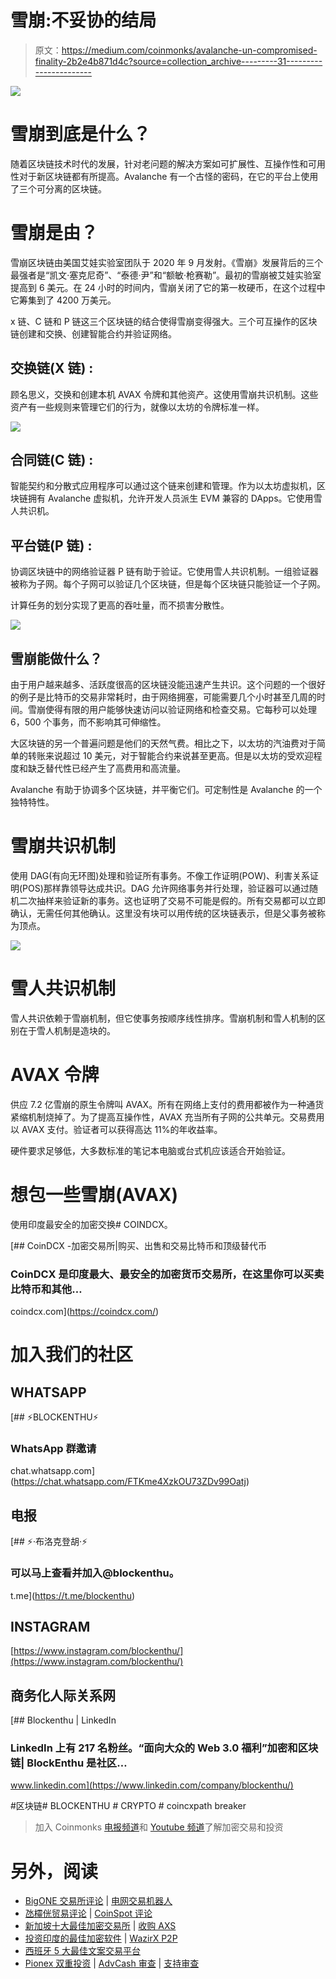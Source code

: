 # 雪崩:不妥协的结局

> 原文：<https://medium.com/coinmonks/avalanche-un-compromised-finality-2b2e4b871d4c?source=collection_archive---------31----------------------->

![](img/d3056e9ea846b09e3e72b8fbc57a5636.png)

# 雪崩到底是什么？

随着区块链技术时代的发展，针对老问题的解决方案如可扩展性、互操作性和可用性对于新区块链都有所提高。Avalanche 有一个古怪的密码，在它的平台上使用了三个可分离的区块链。

# 雪崩是由？

雪崩区块链由美国艾娃实验室团队于 2020 年 9 月发射。《雪崩》发展背后的三个最强者是“凯文·塞克尼奇”、“泰德·尹”和“额敏·枪赛勒”。最初的雪崩被艾娃实验室提高到 6 美元。在 24 小时的时间内，雪崩关闭了它的第一枚硬币，在这个过程中它筹集到了 4200 万美元。

x 链、C 链和 P 链这三个区块链的结合使得雪崩变得强大。三个可互操作的区块链创建和交换、创建智能合约并验证网络。

## 交换链(X 链) :

顾名思义，交换和创建本机 AVAX 令牌和其他资产。这使用雪崩共识机制。这些资产有一些规则来管理它们的行为，就像以太坊的令牌标准一样。

![](img/afdc54c0d887dd5ee216764fcf9b274d.png)

## 合同链(C 链) :

智能契约和分散式应用程序可以通过这个链来创建和管理。作为以太坊虚拟机，区块链拥有 Avalanche 虚拟机，允许开发人员派生 EVM 兼容的 DApps。它使用雪人共识机。

## 平台链(P 链) :

协调区块链中的网络验证器 P 链有助于验证。它使用雪人共识机制。一组验证器被称为子网。每个子网可以验证几个区块链，但是每个区块链只能验证一个子网。

计算任务的划分实现了更高的吞吐量，而不损害分散性。

![](img/0a73ed3bb94a895b6d09d64f9e0eafd6.png)

## 雪崩能做什么？

由于用户越来越多、活跃度很高的区块链没能迅速产生共识。这个问题的一个很好的例子是比特币的交易非常耗时，由于网络拥塞，可能需要几个小时甚至几周的时间。雪崩使得有限的用户能够快速访问以验证网络和检查交易。它每秒可以处理 6，500 个事务，而不影响其可伸缩性。

大区块链的另一个普遍问题是他们的天然气费。相比之下，以太坊的汽油费对于简单的转账来说超过 10 美元，对于智能合约来说甚至更高。但是以太坊的受欢迎程度和缺乏替代性已经产生了高费用和高流量。

Avalanche 有助于协调多个区块链，并平衡它们。可定制性是 Avalanche 的一个独特特性。

# 雪崩共识机制

使用 DAG(有向无环图)处理和验证所有事务。不像工作证明(POW)、利害关系证明(POS)那样靠领导达成共识。DAG 允许网络事务并行处理，验证器可以通过随机二次抽样来验证新的事务。这也证明了交易不可能是假的。所有交易都可以立即确认，无需任何其他确认。这里没有块可以用传统的区块链表示，但是父事务被称为顶点。

![](img/774c57c90e2c6086150a6234fddff549.png)

# 雪人共识机制

雪人共识依赖于雪崩机制，但它使事务按顺序线性排序。雪崩机制和雪人机制的区别在于雪人机制是造块的。

# AVAX 令牌

供应 7.2 亿雪崩的原生令牌叫 AVAX。所有在网络上支付的费用都被作为一种通货紧缩机制烧掉了。为了提高互操作性，AVAX 充当所有子网的公共单元。交易费用以 AVAX 支付。验证者可以获得高达 11%的年收益率。

硬件要求足够低，大多数标准的笔记本电脑或台式机应该适合开始验证。

# 想包一些雪崩(AVAX)

使用印度最安全的加密交换# COINDCX。

[](https://coindcx.com/) [## CoinDCX -加密交易所|购买、出售和交易比特币和顶级替代币

### CoinDCX 是印度最大、最安全的加密货币交易所，在这里你可以买卖比特币和其他…

coindcx.com](https://coindcx.com/) 

# 加入我们的社区

## WHATSAPP

[](https://chat.whatsapp.com/FTKme4XzkOU73ZDv99Oatj) [## ⚡BLOCKENTHU⚡

### WhatsApp 群邀请

chat.whatsapp.com](https://chat.whatsapp.com/FTKme4XzkOU73ZDv99Oatj) 

## 电报

[](https://t.me/blockenthu) [## ⚡·布洛克登胡·⚡

### 可以马上查看并加入@blockenthu。

t.me](https://t.me/blockenthu) 

## INSTAGRAM

[https://www.instagram.com/blockenthu/](https://www.instagram.com/blockenthu/)

## 商务化人际关系网

[](https://www.linkedin.com/company/blockenthu/) [## Blockenthu | LinkedIn

### LinkedIn 上有 217 名粉丝。“面向大众的 Web 3.0 福利”加密和区块链| BlockEnthu 是社区…

www.linkedin.com](https://www.linkedin.com/company/blockenthu/) 

#区块链# BLOCKENTHU # CRYPTO # coincxpath breaker

> 加入 Coinmonks [电报频道](https://t.me/coincodecap)和 [Youtube 频道](https://www.youtube.com/c/coinmonks/videos)了解加密交易和投资

# 另外，阅读

*   [BigONE 交易所评论](/coinmonks/bigone-exchange-review-64705d85a1d4) | [电网交易机器人](https://coincodecap.com/grid-trading)
*   [氹欞侊贸易评论](https://coincodecap.com/anny-trade-review) | [CoinSpot 评论](https://coincodecap.com/coinspot-review)
*   [新加坡十大最佳加密交易所](https://coincodecap.com/crypto-exchange-in-singapore) | [收购 AXS](https://coincodecap.com/buy-axs-token)
*   [投资印度的最佳加密软件](https://coincodecap.com/best-crypto-to-invest-in-india-in-2021) | [WazirX P2P](https://coincodecap.com/wazirx-p2p)
*   [西班牙 5 大最佳文案交易平台](https://coincodecap.com/copy-trading-spain)
*   [Pionex 双重投资](https://coincodecap.com/pionex-dual-investment) | [AdvCash 审查](https://coincodecap.com/advcash-review) | [支持审查](https://coincodecap.com/uphold-review)